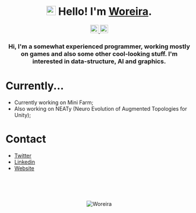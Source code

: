 <h1 align="center"><img src="https://media.giphy.com/media/hvRJCLFzcasrR4ia7z/giphy.gif" width="25px" height="25px"> Hello! I'm <a href="https://woreira.github.io/">Woreira</a>.</h1>
<p align="center">
  <a href="https://www.linkedin.com/in/woreira/">
    <img alt="Woreira's Linkedin" width="22px" src="https://raw.githubusercontent.com/peterthehan/peterthehan/master/assets/linkedin.svg" />
  </a>
   <a href="https://twitter.com/Woreira">
    <img alt="Woreira's Twitter" width="22px" src="https://raw.githubusercontent.com/peterthehan/peterthehan/master/assets/twitter.svg" />
  </a>
</p>

<h3 align="center">Hi, I'm a somewhat experienced programmer, working mostly on games and also some other cool-looking stuff. I'm interested in data-structure, AI and graphics.<br></h3>

<h1>Currently...</h1>

- Currently working on Mini Farm;<br>
- Also working on NEATy (Neuro Evolution of Augmented Topologies for Unity);<br>

<h1>Contact</h1>

- [Twitter](https://twitter.com/Woreira)<br>
- [Linkedin](https://www.linkedin.com/in/woreira/)<br>
- [Website](https://woreira.github.io/)<br>

<br><br><br>
<p align="center">
  <img src="https://github-readme-stats.vercel.app/api?username=Woreira&show_icons=true&theme=gotham&hide=issues,contribs,prs" alt="Woreira"/>
  
 </p>
 <!---
 <img src="https://github-readme-stats.vercel.app/api/top-langs/?username=Woreira&langs_count=3&theme=gotham" />
---> 
